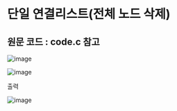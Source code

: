 # 단일 연결리스트(전체 노드 삭제)

## 원문 코드 : code.c 참고

![image](https://github.com/sc11046/C-programming/assets/121782720/064dc5b9-ad63-4955-8e8d-368e94e4f609)



![image](https://github.com/sc11046/C-programming/assets/121782720/beca41f0-46f4-4758-97ac-dfb84e261b0f)



출력

![image](https://github.com/sc11046/C-programming/assets/121782720/d721471c-8c87-4cb6-9e5f-aeaf2f7b3081)